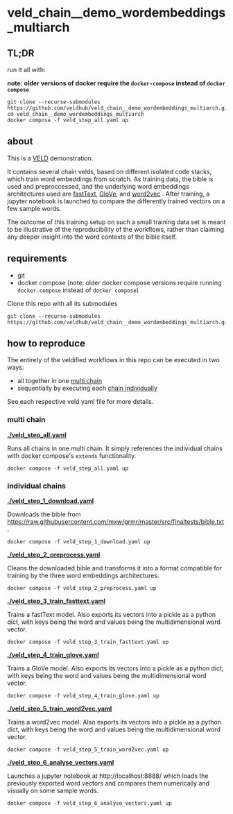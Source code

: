 # veld_chain__demo_wordembeddings_multiarch

## TL;DR

run it all with:

**note: older versions of docker require the `docker-compose` instead of `docker compose`**

```
git clone --recurse-submodules https://github.com/veldhub/veld_chain__demo_wordembeddings_multiarch.git
cd veld_chain__demo_wordembeddings_multiarch
docker compose -f veld_step_all.yaml up
```

## about

This is a [VELD](https://zenodo.org/records/13322913) demonstration.

It contains several chain velds, based on different isolated code stacks, which train word
embeddings from scratch. As training data, the bible is used and preproccessed, and the underlying
word embeddings architectures used are [fastText](https://fasttext.cc/), 
[GloVe](https://nlp.stanford.edu/projects/glove/), and 
[word2vec](https://radimrehurek.com/gensim/models/word2vec.html) . After training, a jupyter 
notebook is launched to compare the differently trained vectors on a few sample words. 

The outcome of this training setup on such a small training data set is meant to be illustrative of 
the reproducibility of the workflows, rather than claiming any deeper insight into the word 
contexts of the bible itself.

## requirements

- git
- docker compose (note: older docker compose versions require running `docker-compose` instead of 
  `docker compose`)

Clone this repo with all its submodules
```
git clone --recurse-submodules https://github.com/veldhub/veld_chain__demo_wordembeddings_multiarch.git
```

## how to reproduce

The entirety of the veldified workflows in this repo can be executed in two ways:
- all together in one [multi chain](#multi-chain)
- sequentially by executing each [chain individually](#individual-chains)

See each respective veld yaml file for more details.

### multi chain

**[./veld_step_all.yaml](./veld_step_all.yaml)** 

Runs all chains in one multi chain. It simply references the individual chains with docker compose's
`extends` functionality.

```
docker compose -f veld_step_all.yaml up
```

### individual chains

**[./veld_step_1_download.yaml](./veld_step_1_download.yaml)** 

Downloads the bible from https://raw.githubusercontent.com/mxw/grmr/master/src/finaltests/bible.txt
.

```
docker compose -f veld_step_1_download.yaml up
```

**[./veld_step_2_preprocess.yaml](./veld_step_2_preprocess.yaml)** 

Cleans the downloaded bible and transforms it into a format compatible for training by the three 
word embeddings architectures.

```
docker compose -f veld_step_2_preprocess.yaml up
```

**[./veld_step_3_train_fasttext.yaml](./veld_step_3_train_fasttext.yaml)** 

Trains a fastText model. Also exports its vectors into a pickle as a python dict, with keys
being the word and values being the multidimensional word vector.

```
docker compose -f veld_step_3_train_fasttext.yaml up
```

**[./veld_step_4_train_glove.yaml](./veld_step_4_train_glove.yaml)** 

Trains a GloVe model. Also exports its vectors into a pickle as a python dict, with keys
being the word and values being the multidimensional word vector.

```
docker compose -f veld_step_4_train_glove.yaml up
```

**[./veld_step_5_train_word2vec.yaml](./veld_step_5_train_word2vec.yaml)** 

Trains a word2vec model. Also exports its vectors into a pickle as a python dict, with keys
being the word and values being the multidimensional word vector.

```
docker compose -f veld_step_5_train_word2vec.yaml up
```

**[./veld_step_6_analyse_vectors.yaml](./veld_step_6_analyse_vectors.yaml)** 

Launches a jupyter notebook at http://localhost:8888/ which loads the previously exported word 
vectors and compares them numerically and visually on some sample words.

```
docker compose -f veld_step_6_analyse_vectors.yaml up
```

